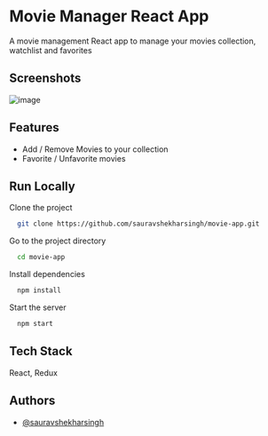 # Movie Manager React App

A movie management React app to manage your movies collection, watchlist and favorites


## Screenshots

![image](https://user-images.githubusercontent.com/62594900/145681651-2ddc3b4f-711e-4df4-898b-940b00c5ec02.png)

## Features

- Add / Remove Movies to your collection
- Favorite / Unfavorite movies

## Run Locally

Clone the project

```bash
  git clone https://github.com/sauravshekharsingh/movie-app.git
```

Go to the project directory

```bash
  cd movie-app
```

Install dependencies

```bash
  npm install
```

Start the server

```bash
  npm start
```

  
## Tech Stack

React, Redux


## Authors

- [@sauravshekharsingh](https://www.github.com/sauravshekharsingh)

  

